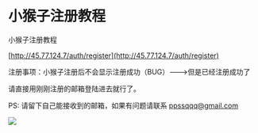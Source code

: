 # 小猴子注册教程

小猴子注册教程

[http://45.77.124.7/auth/register](http://45.77.124.7/auth/register)

注册事项：小猴子注册后不会显示注册成功（BUG）--->但是已经注册成功了

&#x20;              请直接用刚刚注册的邮箱登陆进去就行了。

PS: 请留下自己能接收到的邮箱，如果有问题请联系  ppssqqq@gmail.com

&#x20;                    &#x20;



![](../.gitbook/assets/tim-tu-pian-20190905190906.png)
